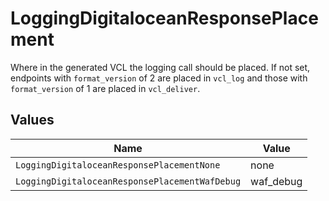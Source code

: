 # LoggingDigitaloceanResponsePlacement

Where in the generated VCL the logging call should be placed. If not set, endpoints with `format_version` of 2 are placed in `vcl_log` and those with `format_version` of 1 are placed in `vcl_deliver`.



## Values

| Name                                           | Value                                          |
| ---------------------------------------------- | ---------------------------------------------- |
| `LoggingDigitaloceanResponsePlacementNone`     | none                                           |
| `LoggingDigitaloceanResponsePlacementWafDebug` | waf_debug                                      |